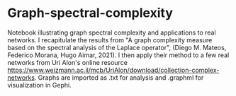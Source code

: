 # Graph-spectral-complexity
Notebook illustrating graph spectral complexity and applications to real networks. 
I recapitulate the results from "A graph complexity measure based on the spectral analysis of the Laplace operator", (Diego M. Mateos, Federico Morana, Hugo Aimar, 2021). I then apply their method to a few real networks from Uri Alon's online resource https://www.weizmann.ac.il/mcb/UriAlon/download/collection-complex-networks.
Graphs are imported as .txt for analysis and .graphml for visualization in Gephi.
